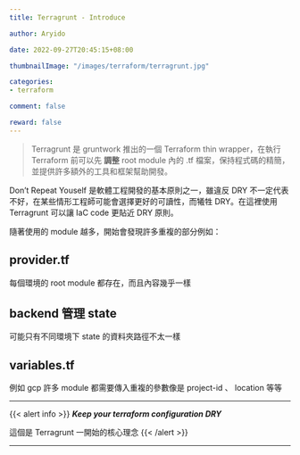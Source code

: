 ```yaml
---
title: Terragrunt - Introduce

author: Aryido

date: 2022-09-27T20:45:15+08:00

thumbnailImage: "/images/terraform/terragrunt.jpg"

categories:
- terraform

comment: false

reward: false
---
```

<!--BODY-->

> Terragrunt 是 gruntwork 推出的一個 Terraform thin wrapper，在執行 Terraform 前可以先 **調整** root module 內的 .tf 檔案，保持程式碼的精簡，並提供許多額外的工具和框架幫助開發。
<!--more-->

Don’t Repeat Youself 是軟體工程開發的基本原則之一，雖違反 DRY 不一定代表不好，在某些情形工程師可能會選擇更好的可讀性，而犧牲 DRY。在這裡使用 Terragrunt 可以讓 IaC code 更貼近 DRY 原則。

隨著使用的 module 越多，開始會發現許多重複的部分例如：

## provider.tf
每個環境的 root module 都存在，而且內容幾乎一樣

## backend 管理 state
可能只有不同環境下 state 的資料夾路徑不太一樣

## variables.tf
例如 gcp 許多 module 都需要傳入重複的參數像是 project-id 、 location 等等

---
{{< alert info >}}
***Keep your terraform configuration DRY***

這個是 Terragrunt 一開始的核心理念
{{< /alert  >}}





---
